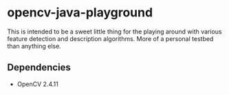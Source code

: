 # opencv-java-playground

This is intended to be a sweet little thing for the playing around with various feature detection and
description algorithms. More of a personal testbed than anything else.

## Dependencies

- OpenCV 2.4.11